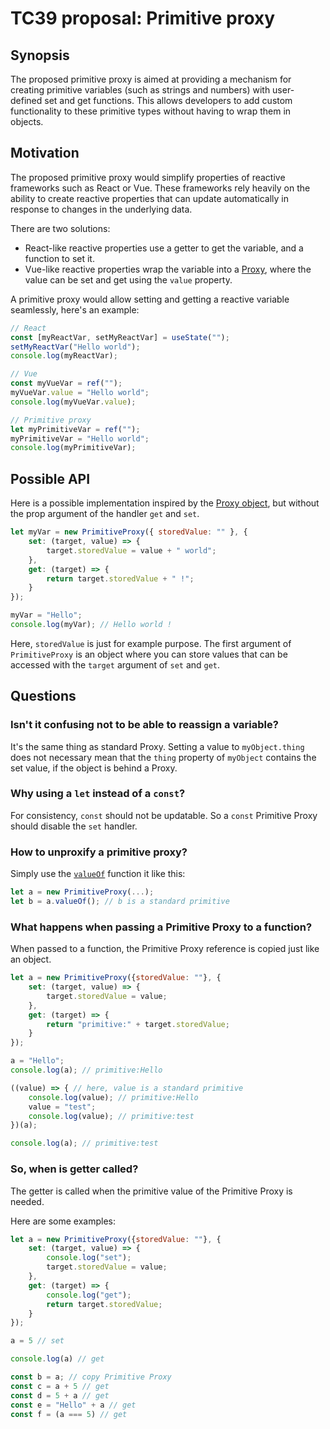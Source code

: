 # TC39 proposal: Primitive proxy

## Synopsis

The proposed primitive proxy is aimed at providing a mechanism for creating primitive variables (such as strings and numbers) with user-defined set and get functions. This allows developers to add custom functionality to these primitive types without having to wrap them in objects.

## Motivation

The proposed primitive proxy would simplify properties of reactive frameworks such as React or Vue. These frameworks rely heavily on the ability to create reactive properties that can update automatically in response to changes in the underlying data.

There are two solutions:
- React-like reactive properties use a getter to get the variable, and a function to set it.
- Vue-like reactive properties wrap the variable into a [Proxy](https://developer.mozilla.org/en-US/docs/Web/JavaScript/Reference/Global_Objects/Proxy), where the value can be set and get using the `value` property.

A primitive proxy would allow setting and getting a reactive variable seamlessly, here's an example:

```js
// React
const [myReactVar, setMyReactVar] = useState("");
setMyReactVar("Hello world");
console.log(myReactVar);

// Vue
const myVueVar = ref("");
myVueVar.value = "Hello world";
console.log(myVueVar.value);

// Primitive proxy
let myPrimitiveVar = ref("");
myPrimitiveVar = "Hello world";
console.log(myPrimitiveVar);
```

## Possible API

Here is a possible implementation inspired by the [Proxy object](https://developer.mozilla.org/en-US/docs/Web/JavaScript/Reference/Global_Objects/Proxy), but without the prop argument of the handler `get` and `set`.

```js
let myVar = new PrimitiveProxy({ storedValue: "" }, {
    set: (target, value) => {
        target.storedValue = value + " world";
    },
    get: (target) => {
        return target.storedValue + " !";
    }
});

myVar = "Hello";
console.log(myVar); // Hello world !
```

Here, `storedValue` is just for example purpose. The first argument of `PrimitiveProxy` is an object where you can store values that can be accessed with the `target` argument of `set` and `get`.

## Questions

### Isn't it confusing not to be able to reassign a variable?

It's the same thing as standard Proxy. Setting a value to `myObject.thing` does not necessary mean that the `thing` property of `myObject` contains the set value, if the object is behind a Proxy.

### Why using a `let` instead of a `const`?

For consistency, `const` should not be updatable. So a `const` Primitive Proxy should disable the `set` handler.

### How to unproxify a primitive proxy?

Simply use the [`valueOf`](https://developer.mozilla.org/en-US/docs/Web/JavaScript/Reference/Global_Objects/Object/valueOf) function it like this:
```js
let a = new PrimitiveProxy(...);
let b = a.valueOf(); // b is a standard primitive
```

### What happens when passing a Primitive Proxy to a function?

When passed to a function, the Primitive Proxy reference is copied just like an object.

```js
let a = new PrimitiveProxy({storedValue: ""}, {
    set: (target, value) => {
        target.storedValue = value;
    },
    get: (target) => {
        return "primitive:" + target.storedValue;
    }
});

a = "Hello";
console.log(a); // primitive:Hello

((value) => { // here, value is a standard primitive
    console.log(value); // primitive:Hello
    value = "test";
    console.log(value); // primitive:test
})(a);

console.log(a); // primitive:test
```

### So, when is getter called?

The getter is called when the primitive value of the Primitive Proxy is needed.

Here are some examples:
```js
let a = new PrimitiveProxy({storedValue: ""}, {
    set: (target, value) => {
        console.log("set");
        target.storedValue = value;
    },
    get: (target) => {
        console.log("get");
        return target.storedValue;
    }
});

a = 5 // set

console.log(a) // get

const b = a; // copy Primitive Proxy
const c = a + 5 // get
const d = 5 + a // get
const e = "Hello" + a // get
const f = (a === 5) // get
```
